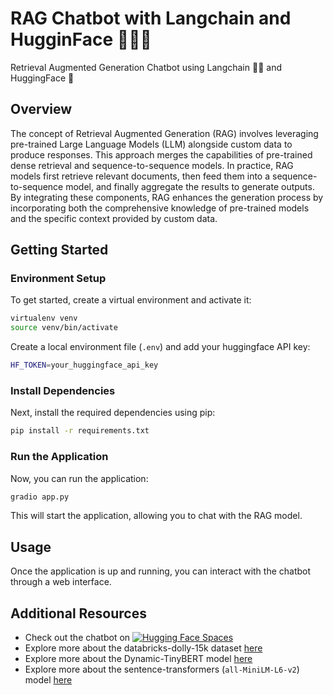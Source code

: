 # RAG Chatbot with Langchain and HugginFace 🦜🔗🤗

Retrieval Augmented Generation Chatbot using Langchain 🦜🔗 and HuggingFace 🤗

## Overview

The concept of Retrieval Augmented Generation (RAG) involves leveraging pre-trained Large Language Models (LLM) alongside custom data to produce responses. This approach merges the capabilities of pre-trained dense retrieval and sequence-to-sequence models. In practice, RAG models first retrieve relevant documents, then feed them into a sequence-to-sequence model, and finally aggregate the results to generate outputs. By integrating these components, RAG enhances the generation process by incorporating both the comprehensive knowledge of pre-trained models and the specific context provided by custom data.

## Getting Started

### Environment Setup

To get started, create a virtual environment and activate it:

```bash
virtualenv venv
source venv/bin/activate
```

Create a local environment file (`.env`) and add your huggingface API key:

```bash
HF_TOKEN=your_huggingface_api_key
```

### Install Dependencies

Next, install the required dependencies using pip:

```bash
pip install -r requirements.txt
```

### Run the Application

Now, you can run the application:

```bash
gradio app.py
```

This will start the application, allowing you to chat with the RAG model.

## Usage

Once the application is up and running, you can interact with the chatbot through a web interface.

## Additional Resources

- Check out the chatbot on [![Hugging Face Spaces](https://img.shields.io/badge/🤗%20Hugging%20Face-Spaces-blue)](https://huggingface.co/spaces/mca183/retrieval-augmented-generation-langchain)
- Explore more about the databricks-dolly-15k dataset [here](https://huggingface.co/datasets/databricks/databricks-dolly-15k)
- Explore more about the Dynamic-TinyBERT model [here](https://huggingface.co/Intel/dynamic_tinybert)
- Explore more about the sentence-transformers (`all-MiniLM-L6-v2`) model [here](https://huggingface.co/sentence-transformers/all-MiniLM-L6-v2)
